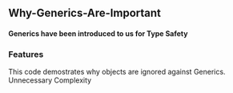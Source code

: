 <h2> Why-Generics-Are-Important </h2>
<h4> Generics have been introduced to us for Type Safety</h4>

<h3> Features </h3>
<p>This code demostrates why objects are ignored against Generics. Unnecessary Complexity
</p>
